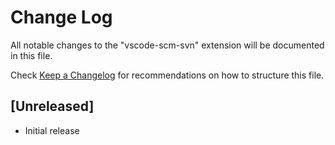 # Change Log
All notable changes to the "vscode-scm-svn" extension will be documented in this file.

Check [Keep a Changelog](http://keepachangelog.com/) for recommendations on how to structure this file.

## [Unreleased]
- Initial release